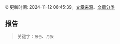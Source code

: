 :alarm_clock: 更新时间: 2024-11-12 06:45:39。[文章来源](/README.md)、[文章分类](/TAGS.md)

## 报告


> 关键字：`报告`、`月报`



